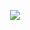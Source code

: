 <p align="center"

![](https://github.com/user-attachments/assets/4e697ea4-a89c-4627-a6b9-4014d6ac15c7)
